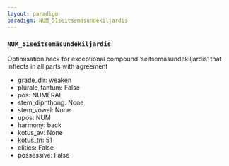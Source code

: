 ```yaml
---
layout: paradigm
paradigm: NUM_51seitsemäsundekiljardis
---
```

### ` NUM_51seitsemäsundekiljardis `

Optimisation hack for exceptional compound ’seitsemäsundekiljardis’ that inflects in all parts with agreement
* grade_dir: weaken
* plurale_tantum: False
* pos: NUMERAL
* stem_diphthong: None
* stem_vowel: None
* upos: NUM
* harmony: back
* kotus_av: None
* kotus_tn: 51
* clitics: False
* possessive: False
